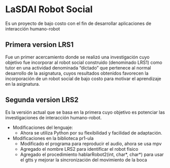 # LaSDAI Robot Social 
Es un proyecto de bajo costo con el fin de desarrollar aplicaciones de interacción humano-robot

## Primera version LRS1 
Fue un primer acercamiento donde se realizó una investigación cuyo objetivo fue incorporar al robot social construido (denominado LRS1) como tutor en una actividad denominada “dictado” que pertenece al normal desarrollo de la asignatura, cuyos resultados obtenidos favorecen la incorporación de un robot social de bajo costo para motivar el aprendizaje en la asignatura.

## Segunda version LRS2
Es la versión actual que se basa en la primera cuyo objetivo es potenciar las investigaciones de interacción humano-robot.

- Modificaciones del lenguaje:
    - Ahora se utiliza Python por su flexibilidad y facilidad de adaptación.
- Modificaciones en la biblioteca pr1-ula
    - Modificado el programa para reproducir el audio, ahora se usa mpv
    - Agregado el nombre LRS2 para identificar el robot fisico 
    - Agregado el procedimiento hablarRobot2(int, char*, char*) para usar el gtts y mejorar la sincronización del movimiento de la boca
